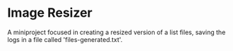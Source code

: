 # Image Resizer

A miniproject focused in creating a resized version of a list files, saving the logs in a file called 'files-generated.txt'.
